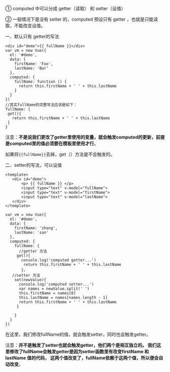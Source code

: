 ① computed 中可以分成 getter（读取） 和 setter（设值）

② 一般情况下是没有 setter 的，computed 预设只有 getter ，也就是只能读取，不能改变设值。

一、默认只有 getter的写法
```
<div id="demo">{{ fullName }}</div>
var vm = new Vue({
  el: '#demo',
  data: {
    firstName: 'Foo',
    lastName: 'Bar'
  },
  computed: {
    fullName: function () {
      return this.firstName + ' ' + this.lastName
    }
  }
})
//其实fullName的完整写法应该是如下：
fullName: {
 get(){
   return this.firstName + ' ' + this.lastName
 }
}
```
注意：**不是说我们更改了getter里使用的变量，就会触发computed的更新，前提是computed里的值必须要在模板里使用才行**。

如果将`{{fullName}}`去掉，get（）方法是不会触发的。

二、setter的写法，可以设值
```
<template>
   <div id="demo">
       <p> {{ fullName }} </p>
       <input type="text" v-model="fullName">
       <input type="text" v-model="firstName">
       <input type="text" v-model="lastName">
   </div>
</template>

var vm = new Vue({
  el: '#demo',
  data: {
    firstName: 'zhang',
    lastName: 'san'
  },
  computed: {
    fullName: {
      //getter 方法
     get(){
       console.log('computed getter...')
        return this.firstName + ' ' + this.lastName
       }，
   //setter 方法
    set(newValue){
      console.log('computed setter...')
      var names = newValue.split(' ')
      this.firstName = names[0]
      this.lastName = names[names.length - 1]
      return this.firstName + ' ' + this.lastName
     }
      
    }
  }
})
```
在这里，我们修改fullName的值，就会触发setter，同时也会触发getter。

注意：**并不是触发了setter也就会触发getter，他们两个是相互独立的。
我们这里修改了fullName会触发getter是因为setter函数里有改变firstName 和 lastName 值的代码，
这两个值改变了，fullName依赖于这两个值，所以便会自动改变**。
